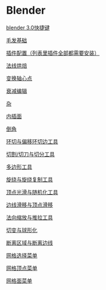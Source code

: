# Blender
<p id="5yL97n2p88DWbKfAEQyZhH">

[blender 3.0快捷键](./blender%203.0%E5%BF%AB%E6%8D%B7%E9%94%AE/index.md)

</p>


<p id="3QeNyenDRh6RvfcWTXeN4x">

[毛发基础](./%E6%AF%9B%E5%8F%91%E5%9F%BA%E7%A1%80/index.md)

</p>


<p id="11pBmzZarAZ2d4hKsM3vPF">

[插件配置（列表里插件全部都需要安装）](./%E6%8F%92%E4%BB%B6%E9%85%8D%E7%BD%AE%EF%BC%88%E5%88%97%E8%A1%A8%E9%87%8C%E6%8F%92%E4%BB%B6%E5%85%A8%E9%83%A8%E9%83%BD%E9%9C%80%E8%A6%81%E5%AE%89%E8%A3%85%EF%BC%89/index.md)

</p>


<p id="prZutRbt8ReuCkAmRXoqkb">

[法线烘焙](./%E6%B3%95%E7%BA%BF%E7%83%98%E7%84%99/index.md)

</p>


<p id="c1oEW1J3yEZyiZyCqNwQ7m">

[变换轴心点](./%E5%8F%98%E6%8D%A2%E8%BD%B4%E5%BF%83%E7%82%B9/index.md)

</p>


<p id="pLduG3GogTxDEcSx6JyYv7">

[衰减编辑](./%E8%A1%B0%E5%87%8F%E7%BC%96%E8%BE%91/index.md)

</p>


<p id="5yA163zFsBQibYZz3rmovn">

[杂](./%E6%9D%82/index.md)

</p>


<p id="h5DmVAP29FBMmY756TJiAW">

[内插面](./%E5%86%85%E6%8F%92%E9%9D%A2/index.md)

</p>


<p id="jxga7UFVMqLTiugkgAFrGA">

[倒角](./%E5%80%92%E8%A7%92/index.md)

</p>


<p id="8T7yKBdnTrcmeL2wULvvmu">

[环切与偏移环切边工具](./%E7%8E%AF%E5%88%87%E4%B8%8E%E5%81%8F%E7%A7%BB%E7%8E%AF%E5%88%87%E8%BE%B9%E5%B7%A5%E5%85%B7/index.md)

</p>


<p id="mjjVzewG8N56f9vHRBgFwL">

[切割/切刀与切分工具](./%E5%88%87%E5%89%B2%2F%E5%88%87%E5%88%80%E4%B8%8E%E5%88%87%E5%88%86%E5%B7%A5%E5%85%B7/index.md)

</p>


<p id="aA6QVSh1oSNSoEhVYFoy7U">

[多边形工具](./%E5%A4%9A%E8%BE%B9%E5%BD%A2%E5%B7%A5%E5%85%B7/index.md)

</p>


<p id="531EcNxYd4Z2qq3pNm7aby">

[旋绕与旋绕复制工具](./%E6%97%8B%E7%BB%95%E4%B8%8E%E6%97%8B%E7%BB%95%E5%A4%8D%E5%88%B6%E5%B7%A5%E5%85%B7/index.md)

</p>


<p id="29ViKcGo77P2vhXbW5woiC">

[顶点光滑与随机化工具](./%E9%A1%B6%E7%82%B9%E5%85%89%E6%BB%91%E4%B8%8E%E9%9A%8F%E6%9C%BA%E5%8C%96%E5%B7%A5%E5%85%B7/index.md)

</p>


<p id="mToKRPwNVEg8yiLP9FbjCh">

[边线滑移与顶点滑移](./%E8%BE%B9%E7%BA%BF%E6%BB%91%E7%A7%BB%E4%B8%8E%E9%A1%B6%E7%82%B9%E6%BB%91%E7%A7%BB/index.md)

</p>


<p id="e8tk9hkAW9kKJXWSxyL7mk">

[法向缩放与推拉工具](./%E6%B3%95%E5%90%91%E7%BC%A9%E6%94%BE%E4%B8%8E%E6%8E%A8%E6%8B%89%E5%B7%A5%E5%85%B7/index.md)

</p>


<p id="bUQX5bUW5BUvz5uPEDSan3">

[切变与球形化](./%E5%88%87%E5%8F%98%E4%B8%8E%E7%90%83%E5%BD%A2%E5%8C%96/index.md)

</p>


<p id="489K6Dx4LtLCbjPV9xqvYJ">

[断离区域与断离边线](./%E6%96%AD%E7%A6%BB%E5%8C%BA%E5%9F%9F%E4%B8%8E%E6%96%AD%E7%A6%BB%E8%BE%B9%E7%BA%BF/index.md)

</p>


<p id="sv7Jry8kQK25Li9UJRE4wA">

[网格选择菜单](./%E7%BD%91%E6%A0%BC%E9%80%89%E6%8B%A9%E8%8F%9C%E5%8D%95/index.md)

</p>


<p id="dQR6w4jTiabG9c8kKo6eST">

[网格顶点菜单](./%E7%BD%91%E6%A0%BC%E9%A1%B6%E7%82%B9%E8%8F%9C%E5%8D%95/index.md)

</p>


<p id="1m9SedcWdX5ZRXAxuG5Pas">

[网格面菜单](./%E7%BD%91%E6%A0%BC%E9%9D%A2%E8%8F%9C%E5%8D%95/index.md)

</p>


